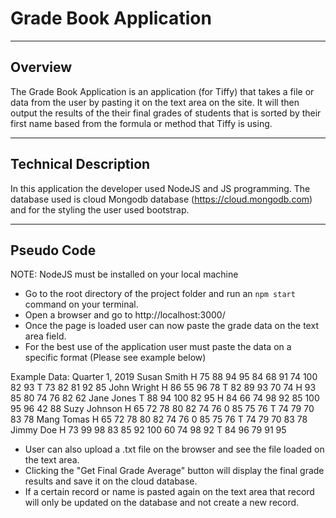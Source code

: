 # Grade Book Application
-------------
Overview
-------------

The Grade Book Application is an application (for Tiffy) that takes a file or data from the user by pasting it on the text area on the site. It will then output the results of the their final grades of students that is sorted by their first name based from the formula or method that Tiffy is using.

---------------------
Technical Description
---------------------

In this application the developer used NodeJS and JS programming. The database used is cloud Mongodb database (https://cloud.mongodb.com) and for the styling the user used bootstrap.

--------------
Pseudo Code
--------------

NOTE: NodeJS must be installed on your local machine

- Go to the root directory of the project folder and run an ``` npm start ``` command on your terminal.
- Open a browser and go to http://localhost:3000/
- Once the page is loaded user can now paste the grade data on the text area field.
- For the best use of the application user must paste the data on a specific format (Please see example below)

Example Data:
Quarter 1, 2019
Susan Smith H 75 88 94 95 84 68 91 74 100 82 93 T 73 82 81 92 85
John Wright H 86 55 96 78 T 82 89 93 70 74 H 93 85 80 74 76 82 62
Jane Jones T 88 94 100 82 95 H 84 66 74 98 92 85 100 95 96 42 88
Suzy Johnson H 65 72 78 80 82 74 76 0 85 75 76 T 74 79 70 83 78
Mang Tomas H 65 72 78 80 82 74 76 0 85 75 76 T 74 79 70 83 78
Jimmy Doe H 73 99 98 83 85 92 100 60 74 98 92 T 84 96 79 91 95

- User can also upload a .txt file on the browser and see the file loaded on the text area.
- Clicking the "Get Final Grade Average" button will display the final grade results and save it on the cloud database.
- If a certain record or name is pasted again on the text area that record will only be updated on the database and not create a new record.
